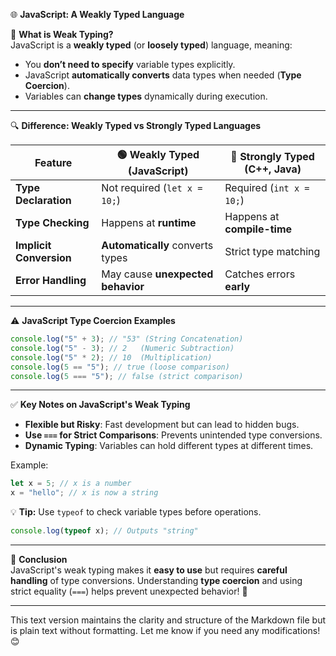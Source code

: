 🌐 **JavaScript: A Weakly Typed Language**

📌 **What is Weak Typing?**  
JavaScript is a **weakly typed** (or **loosely typed**) language, meaning:

- You **don’t need to specify** variable types explicitly.
- JavaScript **automatically converts** data types when needed (**Type Coercion**).
- Variables can **change types** dynamically during execution.

---

🔍 **Difference: Weakly Typed vs Strongly Typed Languages**

| Feature                 | 🟢 Weakly Typed (JavaScript)      | 🔴 Strongly Typed (C++, Java) |
| ----------------------- | --------------------------------- | ----------------------------- |
| **Type Declaration**    | Not required (`let x = 10;`)      | Required (`int x = 10;`)      |
| **Type Checking**       | Happens at **runtime**            | Happens at **compile-time**   |
| **Implicit Conversion** | **Automatically** converts types  | Strict type matching          |
| **Error Handling**      | May cause **unexpected behavior** | Catches errors **early**      |

---

⚠️ **JavaScript Type Coercion Examples**

```js
console.log("5" + 3); // "53" (String Concatenation)
console.log("5" - 3); // 2   (Numeric Subtraction)
console.log("5" * 2); // 10  (Multiplication)
console.log(5 == "5"); // true (loose comparison)
console.log(5 === "5"); // false (strict comparison)
```

---

✅ **Key Notes on JavaScript's Weak Typing**

- **Flexible but Risky**: Fast development but can lead to hidden bugs.
- **Use `===` for Strict Comparisons**: Prevents unintended type conversions.
- **Dynamic Typing**: Variables can hold different types at different times.

Example:

```js
let x = 5; // x is a number
x = "hello"; // x is now a string
```

💡 **Tip:** Use `typeof` to check variable types before operations.

```js
console.log(typeof x); // Outputs "string"
```

---

🎯 **Conclusion**  
JavaScript's weak typing makes it **easy to use** but requires **careful handling** of type conversions. Understanding **type coercion** and using strict equality (`===`) helps prevent unexpected behavior! 🚀

---

This text version maintains the clarity and structure of the Markdown file but is plain text without formatting. Let me know if you need any modifications! 😊

